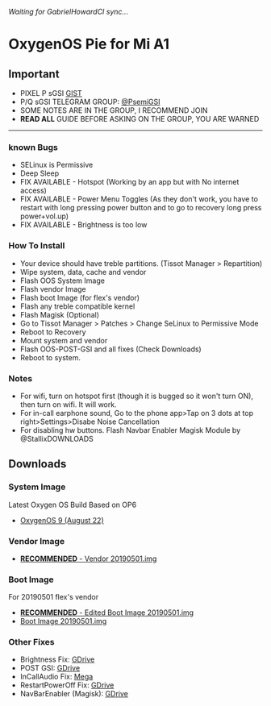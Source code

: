 *Waiting for GabrielHowardCI sync...*
# OxygenOS Pie for Mi A1
## Important
- PIXEL P sGSI [GIST](https://gist.github.com/TheGabrielHoward/71d22d6d7c6bb71d02a37f8cc5dc8d3f)
- P/Q sGSI TELEGRAM GROUP: [@PsemiGSI](t.me/psemigsi)
- SOME NOTES ARE IN THE GROUP, I RECOMMEND JOIN
- **READ ALL** GUIDE BEFORE ASKING ON THE GROUP, YOU ARE WARNED

----------------
### known Bugs
- SELinux is Permissive
- Deep Sleep
- FIX AVAILABLE - Hotspot (Working by an app but with No internet access)
- FIX AVAILABLE - Power Menu Toggles (As they don't work, you have to restart with long pressing power button and to go to recovery long press power+vol.up)
- FIX AVAILABLE - Brightness is too low

### How To Install
- Your device should have treble partitions. (Tissot Manager > Repartition)
- Wipe system, data, cache and vendor
- Flash OOS System Image 
- Flash vendor Image
- Flash boot Image (for flex's vendor)
- Flash any treble compatible kernel
- Flash Magisk (Optional)
- Go to Tissot Manager > Patches > Change SeLinux to Permissive Mode
- Reboot to Recovery
- Mount system and vendor
- Flash OOS-POST-GSI and all fixes (Check Downloads)
- Reboot to system.

### Notes
- For wifi, turn on hotspot first (though it is bugged so it won't turn ON), then turn on wifi. It will work.
- For in-call earphone sound, Go to the phone app>Tap on 3 dots at top right>Settings>Disabe Noise Cancellation
- For disabling hw buttons. Flash Navbar Enabler Magisk Module by @StallixDOWNLOADS

## Downloads
### System Image
Latest Oxygen OS Build Based on OP6
- [OxygenOS 9 (August 22)](https://mirrors.lolinet.com/firmware/gsi/OxygenOS-AB-9-20190822-ErfanGSI.img.7z)

### Vendor Image
- [**RECOMMENDED** - Vendor 20190501.img](https://drive.google.com/open?id=1Uuv9hL9bC-ApNfnLEbly7dFR_eeOCEcu)

### Boot Image
For 20190501 flex's vendor
- [**RECOMMENDED** - Edited Boot Image 20190501.img](https://t.me/PsemiGSI/19770)
- [Boot Image 20190501.img](https://drive.google.com/open?id=1aQMvuK5mV9dXMIWNqP9LFo9FwCPT5SV9)

### Other Fixes
- Brightness Fix: [GDrive](https://drive.google.com/file/d/1-YvoKYlll1SIMbToDaO4MOeKOKZH8AiX/view?usp=drivesdk)
- POST GSI: [GDrive](https://drive.google.com/file/d/1-RNjlEHv1r0LNekpny5WLo6G1-ukIpp7/view?usp=drivesdk)
- InCallAudio Fix: [Mega](https://mega.nz/#!i0AREajJ!TZBfwxOf_fGdzlXKy7dFVEW4aPLGddZc9VqyiOc4eZY)
- RestartPowerOff Fix: [GDrive](https://drive.google.com/file/d/1-cNQZ5iHz9mSK9AIyfbR2MA6ikeqs3Tb/view?usp=drivesdk)
- NavBarEnabler (Magisk): [GDrive](https://drive.google.com/file/d/1Ws09GhcqIf90rws0hsOakV-mPfQhwAZL/view?usp=drivesdk)